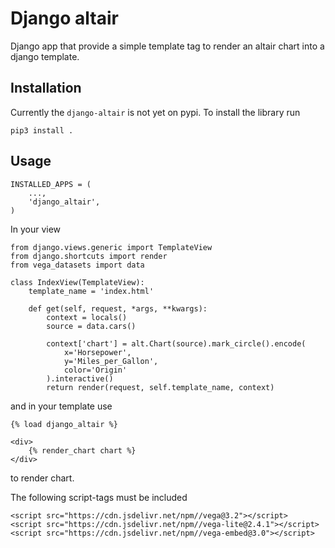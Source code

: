 # Django altair

Django app that provide a simple template tag to render an altair chart into a django template.

## Installation

Currently the `django-altair` is not yet on pypi. To install the library run

```
pip3 install .
```

## Usage
```
INSTALLED_APPS = (
    ...,
    'django_altair',
)
```

In your view
```
from django.views.generic import TemplateView
from django.shortcuts import render
from vega_datasets import data

class IndexView(TemplateView):
    template_name = 'index.html'

    def get(self, request, *args, **kwargs):
        context = locals()
        source = data.cars()

        context['chart'] = alt.Chart(source).mark_circle().encode(
            x='Horsepower',
            y='Miles_per_Gallon',
            color='Origin'
        ).interactive()
        return render(request, self.template_name, context)
```

and in your template use
```
{% load django_altair %}

<div>
    {% render_chart chart %}
</div>
```
to render chart.

The following script-tags must be included
```
<script src="https://cdn.jsdelivr.net/npm//vega@3.2"></script>
<script src="https://cdn.jsdelivr.net/npm//vega-lite@2.4.1"></script>
<script src="https://cdn.jsdelivr.net/npm//vega-embed@3.0"></script>
```